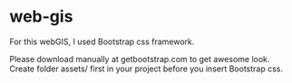 # web-gis

For this webGIS, I used Bootstrap css framework.

Please download manually at getbootstrap.com to get awesome look.
Create folder assets/ first in your project before you insert Bootstrap css.
